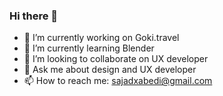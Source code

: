 ### Hi there 👋


- 🔭 I’m currently working on Goki.travel
- 🌱 I’m currently learning Blender
- 👯 I’m looking to collaborate on UX developer
- 💬 Ask me about design and UX developer
- 📫 How to reach me: sajadxabedi@gmail.com
